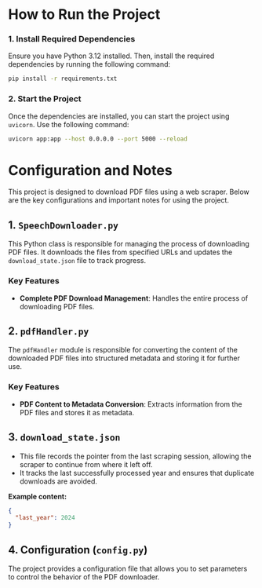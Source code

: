 # How to Run the Project

### 1. Install Required Dependencies

Ensure you have Python 3.12 installed. Then, install the required dependencies by running the following command:

```bash
pip install -r requirements.txt
```

### 2. Start the Project

Once the dependencies are installed, you can start the project using `uvicorn`. Use the following command:

```bash
uvicorn app:app --host 0.0.0.0 --port 5000 --reload
```

# Configuration and Notes

This project is designed to download PDF files using a web scraper. Below are the key configurations and important notes for using the project.


## 1. `SpeechDownloader.py`

This Python class is responsible for managing the process of downloading PDF files. It downloads the files from specified URLs and updates the `download_state.json` file to track progress. 


### Key Features

- **Complete PDF Download Management**: Handles the entire process of downloading PDF files.


## 2. `pdfHandler.py`

The `pdfHandler` module is responsible for converting the content of the downloaded PDF files into structured metadata and storing it for further use.

### Key Features

- **PDF Content to Metadata Conversion**: Extracts information from the PDF files and stores it as metadata.


## 3. `download_state.json`

- This file records the pointer from the last scraping session, allowing the scraper to continue from where it left off.
- It tracks the last successfully processed year and ensures that duplicate downloads are avoided.

**Example content:**

```json
{
  "last_year": 2024
}

```
## 4. Configuration (`config.py`)

The project provides a configuration file that allows you to set parameters to control the behavior of the PDF downloader.








